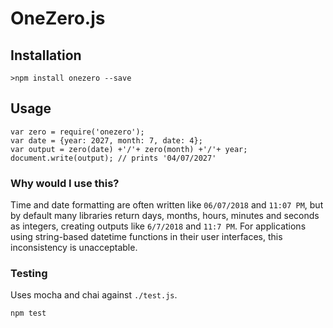 # OneZero.js

## Installation

`>npm install onezero --save`

## Usage

```
var zero = require('onezero');
var date = {year: 2027, month: 7, date: 4};
var output = zero(date) +'/'+ zero(month) +'/'+ year;
document.write(output); // prints '04/07/2027'
```

### Why would I use this?

Time and date formatting are often written like `06/07/2018` and `11:07 PM`, but by default many libraries return days, months, hours, minutes and seconds as integers, creating outputs like `6/7/2018` and `11:7 PM`. For applications using string-based datetime functions in their user interfaces, this inconsistency is unacceptable.

### Testing

Uses mocha and chai against `./test.js`.

`npm test`
